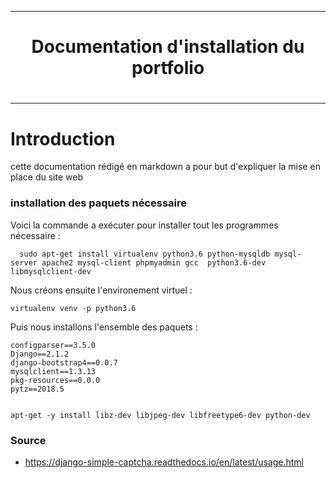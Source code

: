 -----
<div style="text-align:center;">
<h1> Documentation d'installation du portfolio<h1>
</div>

-----------
# Introduction
cette documentation rédigé en markdown a pour but d'expliquer la mise en place du site web


### installation des paquets nécessaire

Voici la commande a exécuter pour installer tout les programmes nécessaire :

      sudo apt-get install virtualenv python3.6 python-mysqldb mysql-server apache2 mysql-client phpmyadmin gcc  python3.6-dev libmysqlclient-dev

Nous créons ensuite l'environement virtuel :

    virtualenv venv -p python3.6

Puis nous installons l'ensemble des paquets :

    configparser==3.5.0
    Django==2.1.2
    django-bootstrap4==0.0.7
    mysqlclient==1.3.13
    pkg-resources==0.0.0
    pytz==2018.5


    apt-get -y install libz-dev libjpeg-dev libfreetype6-dev python-dev

### Source 
* https://django-simple-captcha.readthedocs.io/en/latest/usage.html
